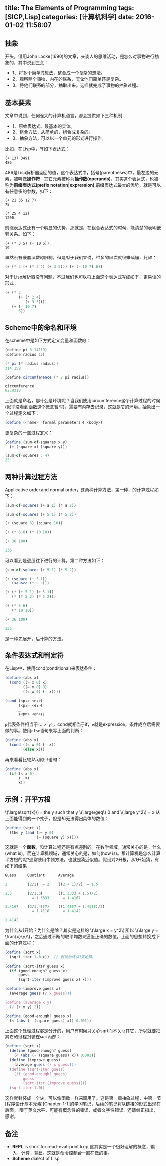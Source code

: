 title: The Elements of Programming
tags: [SICP,Lisp]
categories: [计算机科学]
date: 2016-01-02 11:58:07
---
## 抽象
开头，借用John Locke(1690)的文章，来谈人的思维活动，是怎么对事物进行抽象的，其中说到三点：

 - 1、将多个简单的想法，整合成一个复杂的想法。
 - 2、观察两个事物，内在的联系，无论他们简单还是复杂。
 - 3、将他们联系的部分，抽取出来。这样就完成了事物的抽象过程。

<!--more-->
## 基本要素
文章中说到，任何强大的计算机语言，都会提供如下三种机制：

 - 1、原始表达式，最基本的实体。 
 - 2、组合方法，从简单的，组合成复杂的。 
 - 3、抽象方法，可以以一个单元的形式进行操作。

比如，在Lisp中，有如下表达式：
```Lisp
(+ 137 349)
486
```
486是Lisp解析器返回的值，这个表达式中，括号(parentheses)中，最左边的元素，被叫做**操作符**，其它元素被称为**操作数(operands)**，其实这个表达式，也被称为**前缀表达式(prefix notation|expression)**,前缀表达式最大的优势，就是可以有任意多的参数，如下：
```Lisp
(+ 21 35 12 7)
75

(* 25 4 12)
1200
```
前缀表达式还有一个明显的优势，那就是，在组合表达式的时候，能清楚的表明嵌套关系。如下：
```Lisp
(+ (* 3 5) (- 10 6))
19
```
虽然没有嵌套层数的限制，但是对于我们来说，过多的层次就很难读懂，比如：
```javascript
(+ (* 3 (+ (* 2 4) (+ 3 5))) (+ (- 10 7) 6))
```
对于Lisp解析器没有问题，不过我们也可以将上面这个表达式写成如下，更易读的形式：
```javascript
(+ (* 3
      (+ (* 2 4)
         (+ 3 5)))
   (+ (- 10 7)
      6))
```
## Scheme中的命名和环境
在scheme中是如下方式定义变量和函数的：
```javascript
(define pi 3.14159)
(define radius 10)

(* pi (* radius radius))
314.159

(define circumference (* 2 pi radius))

circumference
62.8318
```
上面就是命名，那什么是环境呢？当我们使用circumference这个计算过程的时候(似乎没看到函数这个概念暂时)，需要有内存去记录，这就是它的环境。抽象出一个过程定义如下：
```javascript
(define (<name> <formal parameters>) <body>)
```
更复杂的一些过程定义：
```javascript
(define (sum-of-squares x y)
  (+ (square x) (square y)))

(sum-of-squares 3 4)
25
```
## 两种计算过程方法
Applicative order and normal order，这两种计算方法，第一种，的计算过程如下：
```javascript
(sum-of-squares (+ a 1) (* a 2))

(sum-of-squares (+ 5 1) (* 5 2))

(+ (square 6) (square 10))

(+ (* 6 6) (* 10 10))

(+ 36 100)

136
```
可以看到是逐层往下进行的计算。第二种方法如下：
```javascript
(sum-of-squares (+ 5 1) (* 5 2))

(+ (square (+ 5 1)) 
   (square (* 5 2)))

(+ (* (+ 5 1) (+ 5 1)) 
   (* (* 5 2) (* 5 2)))

(+ (* 6 6) 
   (* 10 10))

(+ 36 100)

136
```
是一种先展开，后计算的方法。
## 条件表达式和判定符
在Lisp中，使用cond(conditional)来表达条件：
```javascript
(define (abs x)
  (cond ((> x 0) x)
        ((= x 0) 0)
        ((< x 0) (- x))))

(cond (<p₁> <e₁>)
      (<p₂> <e₂>)
      …
      (<pn> <en>))
```
`p`代表条件相当于`(x > y)`，cond就相当于if，`e`就是expression，条件成立后需要做的事。使用`else`语句来写上面的判断：
```javascript
(define (abs x)
  (cond ((< x 0) (- x))
        (else x)))
```
再来看看比较熟习的`if`语句：
```javascript
(define (abs x)
  (if (< x 0)
      (- x)
      x))
```
## 示例：开平方根
\\(\large\sqrt{x}\\) = the y such that y  \\(\large\geq\\)  0 and \\(\large y^2\\) = x
从上面能得到的一个式子，但是却无法得出具体的数值：
```javascript
(define (sqrt x)
  (the y (and (>= y 0) 
              (= (square y) x))))
```
这就是一个**函数**，和计算过程还是有点差别的。在数学领域，通常关心的是，什么(what is)，而在计算机领域，通常关心的是，如何(how is)。那计算机是怎么计算平方根的呢?通常使用牛顿方法，也就是猜近似值。假设对2开根，从1开始猜，有如下的结果
```javascript
Guess     Quotient      Average

1         (2/1)  = 2    ((2 + 1)/2)  = 1.5

1.5       (2/1.5)       ((1.3333 + 1.5)/2)
            = 1.3333      = 1.4167

1.4167    (2/1.4167)    ((1.4167 + 1.4118)/2) 
            = 1.4118      = 1.4142  

1.4142    ...           ...
```
为什么从1开始？为什么是除？其实是这样的 \\(\large x = y^2\\) 所以 \\(\large y = \frac{x}{y}\\)，之后通过不断的取平均数来逼近正确的数值。上面的思想转换成下面的计算过程：
```javascript
(define (sqrt x)
  (sqrt-iter 1.0 x))  // 假设始终从1开始猜。
  
(define (sqrt-iter guess x)
  (if (good-enough? guess x)
      guess
      (sqrt-iter (improve guess x) x)))

(define (improve guess x)
  (average guess (/ x guess)))

(define (average x y) 
  (/ (+ x y) 2))

(define (good-enough? guess x)
  (< (abs (- (square guess) x)) 0.001))
```
上面这个处理过程都是分开的，用户有时候只关心sqrt而不关心其它，所以就要把其它的过程封装在sqrt内部：
```javascript
(define (sqrt x)
  (define (good-enough? guess)
    (< (abs (- (square guess) x)) 0.001))
  (define (improve guess)
    (average guess (/ x guess)))
  (define (sqrt-iter guess)
    (if (good-enough? guess)
        guess
        (sqrt-iter (improve guess))))
  (sqrt-iter 1.0))
```
这样就封装成一个块，可以像函数一样来调用了。这是第一章抽象过程，中第一节[程序设计基本元素][Chapter-1-1]的学习笔记，后续的笔记将以链接的形式出现在后面。
限于英文水平，可能有概念性的错误，或者文字性错误，还请纠正指出，感谢。
## 备注

 - **REPL** is short for read-eval-print loop,这其实是一个很好理解的概念，输入，计算，输出。这就是命令控制台一直在做的事。
 - **Scheme** dialect of Lisp

